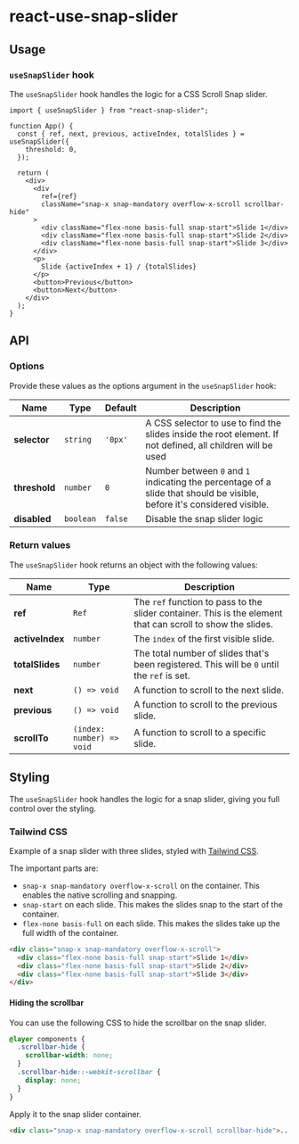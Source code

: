 # react-use-snap-slider

## Usage

### `useSnapSlider` hook

The `useSnapSlider` hook handles the logic for a CSS Scroll Snap slider.

```tsx
import { useSnapSlider } from "react-snap-slider";

function App() {
  const { ref, next, previous, activeIndex, totalSlides } = useSnapSlider({
    threshold: 0,
  });

  return (
    <div>
      <div
        ref={ref}
        className="snap-x snap-mandatory overflow-x-scroll scrollbar-hide"
      >
        <div className="flex-none basis-full snap-start">Slide 1</div>
        <div className="flex-none basis-full snap-start">Slide 2</div>
        <div className="flex-none basis-full snap-start">Slide 3</div>
      </div>
      <p>
        Slide {activeIndex + 1} / {totalSlides}
      </p>
      <button>Previous</button>
      <button>Next</button>
    </div>
  );
}
```

## API

### Options

Provide these values as the options argument in the `useSnapSlider` hook:

| Name          | Type      | Default | Description                                                                                                             |
| ------------- | --------- | ------- | ----------------------------------------------------------------------------------------------------------------------- |
| **selector**  | `string`  | `'0px'` | A CSS selector to use to find the slides inside the root element. If not defined, all children will be used             |
| **threshold** | `number`  | `0`     | Number between `0` and `1` indicating the percentage of a slide that should be visible, before it's considered visible. |
| **disabled**  | `boolean` | `false` | Disable the snap slider logic                                                                                           |

### Return values

The `useSnapSlider` hook returns an object with the following values:

| Name            | Type                      | Description                                                                                                 |
| --------------- | ------------------------- | ----------------------------------------------------------------------------------------------------------- |
| **ref**         | `Ref`                     | The `ref` function to pass to the slider container. This is the element that can scroll to show the slides. |
| **activeIndex** | `number`                  | The `index` of the first visible slide.                                                                     |
| **totalSlides** | `number`                  | The total number of slides that's been registered. This will be `0` until the `ref` is set.                 |
| **next**        | `() => void`              | A function to scroll to the next slide.                                                                     |
| **previous**    | `() => void`              | A function to scroll to the previous slide.                                                                 |
| **scrollTo**    | `(index: number) => void` | A function to scroll to a specific slide.                                                                   |

## Styling

The `useSnapSlider` hook handles the logic for a snap slider, giving you full control over the styling.

### Tailwind CSS

Example of a snap slider with three slides, styled with [Tailwind CSS](https://tailwindcss.com/).

The important parts are:

- `snap-x snap-mandatory overflow-x-scroll` on the container. This enables the native scrolling and snapping.
- `snap-start` on each slide. This makes the slides snap to the start of the container.
- `flex-none basis-full` on each slide. This makes the slides take up the full width of the container.

```html
<div class="snap-x snap-mandatory overflow-x-scroll">
  <div class="flex-none basis-full snap-start">Slide 1</div>
  <div class="flex-none basis-full snap-start">Slide 2</div>
  <div class="flex-none basis-full snap-start">Slide 3</div>
</div>
```

#### Hiding the scrollbar

You can use the following CSS to hide the scrollbar on the snap slider.

```css
@layer components {
  .scrollbar-hide {
    scrollbar-width: none;
  }
  .scrollbar-hide::-webkit-scrollbar {
    display: none;
  }
}
```

Apply it to the snap slider container.

```html
<div class="snap-x snap-mandatory overflow-x-scroll scrollbar-hide">...</div>
```
